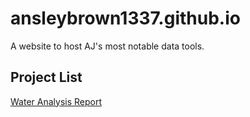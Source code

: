 # ansleybrown1337.github.io
A website to host AJ's most notable data tools.

## Project List
[Water Analysis Report](https://ansleybrown1337.github.io/V6_Water_Analysis.html
)

